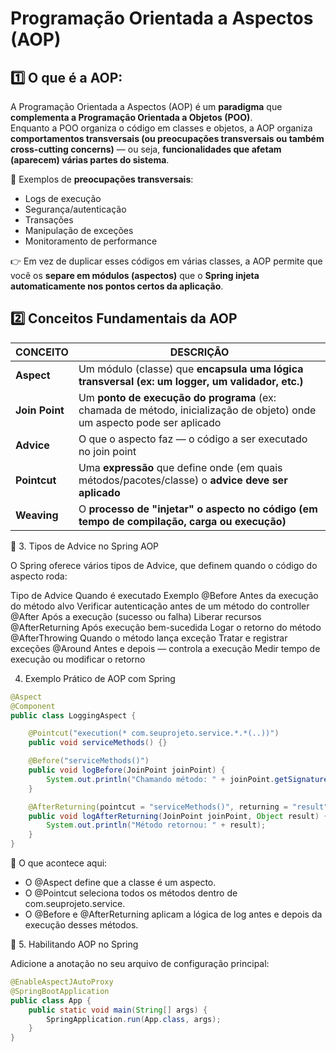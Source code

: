 # Programação Orientada a Aspectos (AOP)

## 1️⃣ O que é a AOP:

A Programação Orientada a Aspectos (AOP) é um **paradigma** que **complementa a Programação Orientada a Objetos (POO)**.  
Enquanto a POO organiza o código em classes e objetos, a AOP organiza **comportamentos transversais (ou preocupações transversais ou também cross-cutting concerns)** —
ou seja, **funcionalidades que afetam (aparecem) várias partes do sistema**.

🔹 Exemplos de **preocupações transversais**:

- Logs de execução
- Segurança/autenticação
- Transações
- Manipulação de exceções
- Monitoramento de performance

👉 Em vez de duplicar esses códigos em várias classes, a AOP permite que você os **separe em módulos (aspectos)** que o **Spring injeta automaticamente nos pontos certos da aplicação**.


## 2️⃣ Conceitos Fundamentais da AOP


| CONCEITO | DESCRIÇÃO |
|----------|-----------|
| **Aspect** |	Um módulo (classe) que **encapsula uma lógica transversal (ex: um logger, um validador, etc.)** |
| **Join Point** |	Um **ponto de execução do programa** (ex: chamada de método, inicialização de objeto) onde um aspecto pode ser aplicado |
| **Advice** |	O que o aspecto faz — o código a ser executado no join point |
| **Pointcut** |	Uma **expressão** que define onde (em quais métodos/pacotes/classe) o **advice deve ser aplicado** |
| **Weaving** |	O **processo de "injetar" o aspecto no código (em tempo de compilação, carga ou execução)** |


🧩 3. Tipos de Advice no Spring AOP

O Spring oferece vários tipos de Advice, que definem quando o código do aspecto roda:

Tipo de Advice	Quando é executado	Exemplo
@Before	Antes da execução do método alvo	Verificar autenticação antes de um método do controller
@After	Após a execução (sucesso ou falha)	Liberar recursos
@AfterReturning	Após execução bem-sucedida	Logar o retorno do método
@AfterThrowing	Quando o método lança exceção	Tratar e registrar exceções
@Around	Antes e depois — controla a execução	Medir tempo de execução ou modificar o retorno


4. Exemplo Prático de AOP com Spring
```java
@Aspect
@Component
public class LoggingAspect {

    @Pointcut("execution(* com.seuprojeto.service.*.*(..))")
    public void serviceMethods() {}

    @Before("serviceMethods()")
    public void logBefore(JoinPoint joinPoint) {
        System.out.println("Chamando método: " + joinPoint.getSignature().getName());
    }

    @AfterReturning(pointcut = "serviceMethods()", returning = "result")
    public void logAfterReturning(JoinPoint joinPoint, Object result) {
        System.out.println("Método retornou: " + result);
    }
}
```

🧠 O que acontece aqui:

- O @Aspect define que a classe é um aspecto.
- O @Pointcut seleciona todos os métodos dentro de com.seuprojeto.service.
- O @Before e @AfterReturning aplicam a lógica de log antes e depois da execução desses métodos.



🧩 5. Habilitando AOP no Spring

Adicione a anotação no seu arquivo de configuração principal:
```java
@EnableAspectJAutoProxy
@SpringBootApplication
public class App {
    public static void main(String[] args) {
        SpringApplication.run(App.class, args);
    }
}
```
